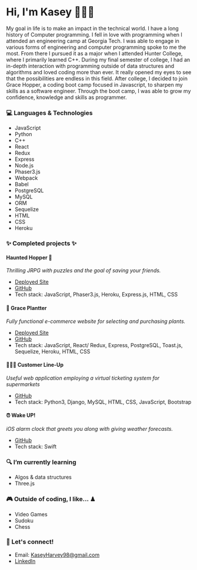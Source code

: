 # Hi, I'm Kasey 👩🏽‍💻

My goal in life is to make an impact in the technical world. I have a long history of Computer programming. I fell in love with programming when I attended an engineering camp at Georgia Tech. I was able to engage in various forms of engineering and computer programming spoke to me the most. From there I pursued it as a major when I attended Hunter College, where I primarily learned C++. During my final semester of college, I had an in-depth interaction with programming outside of data structures and algorithms and loved coding more than ever. It really opened my eyes to see that the possibilities are endless in this field. After college, I decided to join Grace Hopper, a coding boot camp focused in Javascript, to sharpen my skills as a software engineer. Through the boot camp, I was able to grow my confidence, knowledge and skills as programmer.

### :computer: Languages & Technologies
* JavaScript
* Python
* C++
* React 
* Redux 
* Express
* Node.js
* Phaser3.js
* Webpack
* Babel
* PostgreSQL
* MySQL
* ORM
* Sequelize
* HTML
* CSS
* Heroku

### :sparkles: Completed projects :sparkles:
#### Haunted Hopper 👻
*Thrilling JRPG with puzzles and the goal of saving your friends.*
* [Deployed Site](https://haunted-hopper.herokuapp.com/)
* [GitHub](https://github.com/eevee-elites/Capstone/)
* Tech stack: JavaScript, Phaser3.js, Heroku, Express.js, HTML, CSS


#### 🌱 Grace Plantter 
*Fully functional e-commerce website for selecting and purchasing plants.*
* [Deployed Site](https://grace-plantter.herokuapp.com/)
* [GitHub](https://github.com/N7-Normandy/Grace-Plantter/)
* Tech stack: JavaScript, React/ Redux, Express, PostgreSQL, Toast.js, Sequelize, Heroku, HTML, CSS


#### 🚶🏾‍♀ Customer Line-Up 

*Useful web application employing a virtual ticketing system for supermarkets*
* [GitHub](https://github.com/CSCI-49900-Fall-2020/project-csci-clup)
* Tech stack: Python3, Django, MySQL, HTML, CSS, JavaScript, Bootstrap

#### ⏰ Wake UP!

*iOS alarm clock that greets you along with giving weather forecasts.*
* [GitHub](https://github.com/KaseyHarvey98/WakeUp/)
* Tech stack: Swift

### 🔍 I’m currently learning
* Algos & data structures
* Three.js

### 🎮 Outside of coding, I like... ♟
* Video Games 
* Sudoku
* Chess

### :email: Let's connect!
* Email: KaseyHarvey98@gmail.com
* [LinkedIn](https://www.linkedin.com/in/kaseyharvey98/)
